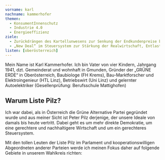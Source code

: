 ```yaml
---
vorname: karl
nachname: kammerhofer
themen:
  - KonsumentInnenschutz
  - Industrie 4.0
  - Energieeffizienz
ziele:
  - Zurückdrängen des Kartellunwesens zur Senkung der Endkundenpreise bei gleichzeitiger Steigerung der Qualität.
  - „New Deal“ im Steuersystem zur Stärkung der Realwirtschaft, Entlastung des Faktors Arbeit und Sicherstellung eines gerechten Beitrags aus Millionenerbschaften und –vermögen.
listen: [oberösterreich]
---
```


Mein Name ist Karl Kammerhofer. Ich bin Vater von vier Kindern, Jahrgang 1941, dzt. Gemeinderat und wohnhaft in Gmunden, Gründer der „GRÜNE ERDE“ in Oberösterreich, Baubiologe (FH Krems), Bau-Marktforscher und Elektroingenieur (HTL Linz), Betriebswirt (Uni Linz) und gelernter Autoelektriker (Gesellenprüfung: Berufsschule Mattighofen)

## Warum Liste Pilz?

Ich war dabei, als in Österreich die Grüne Alternative Partei gegründet wurde und aus meiner Sicht ist Peter Pilz derjenige, der unsere Ideale von damals bis heute vertritt. Dabei geht es um mehr direkte Demokratie, um eine gerechtere und nachhaltigere Wirtschaft und um ein gerechteres Steuersystem.

Mit den tollen Leuten der Liste Pilz im Parlament und kooperationswilligen Abgeordneten anderer Parteien werde ich meinen Fokus daher auf folgende Gebiete in unserem Wahlkreis richten: